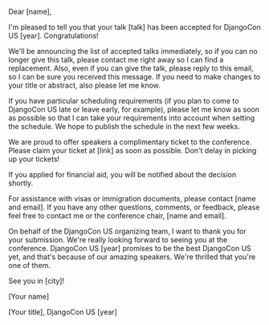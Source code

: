 Dear [name],

I'm pleased to tell you that your talk [talk] has been accepted for DjangoCon US [year]. Congratulations!

We'll be announcing the list of accepted talks immediately, so if you can no longer give this talk, please contact me right away so I can find a replacement. Also, even if you can give the talk, please reply to this email, so I can be sure you received this message. If you need to make changes to your title or abstract, also please let me know.

If you have particular scheduling requirements (if you plan to come to DjangoCon US late or leave early, for example), please let me know as soon as possible so that I can take your requirements into account when setting the schedule. We hope to publish the schedule in the next few weeks.

We are proud to offer speakers a complimentary ticket to the conference. Please claim your ticket at [link] as soon as possible. Don't delay in picking up your tickets!

If you applied for financial aid, you will be notified about the decision shortly.

For assistance with visas or immigration documents, please contact [name and email]. If you have any other questions, comments, or feedback, please feel free to contact me or the conference chair, [name and email].

On behalf of the DjangoCon US organizing team, I want to thank you for your submission. We're really looking forward to seeing you at the conference. DjangoCon US [year] promises to be the best DjangoCon US yet, and that's because of our amazing speakers. We're thrilled that you're one of them.

See you in [city]!

[Your name]

[Your title], DjangoCon US [year]
